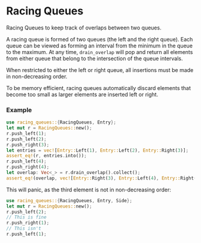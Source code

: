 # Racing Queues

Racing Queues to keep track of overlaps between two queues.

A racing queue is formed of two queues (the left and the right queue).
Each queue can be viewed as forming an interval from the minimum in the queue
to the maximum.
At any time, `drain_overlap` will pop and return all elements from either
queue that belong to the intersection of the queue intervals.

When restricted to either the left or right queue, all insertions must be
made in non-decreasing order.

To be memory efficient, racing queues automatically discard elements that
become too small as larger elements are inserted left or right.

### Example
```rust
use racing_queues::{RacingQueues, Entry};
let mut r = RacingQueues::new();
r.push_left(1);
r.push_left(2);
r.push_right(3);
let entries = vec![Entry::Left(1), Entry::Left(2), Entry::Right(3)];
assert_eq!(r, entries.into());
r.push_left(4);
r.push_right(4);
let overlap: Vec<_> = r.drain_overlap().collect();
assert_eq!(overlap, vec![Entry::Right(3), Entry::Left(4), Entry::Right(4)]);
```

This will panic, as the third element is not in non-decreasing order:
```rust
use racing_queues::{RacingQueues, Entry, Side};
let mut r = RacingQueues::new();
r.push_left(2);
// This is fine
r.push_right(1);
// This isn't
r.push_left(1);
```